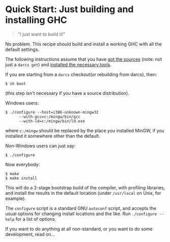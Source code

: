 # Quick Start: Just building and installing GHC

>
> "I just want to build it!"


No problem.  This recipe should build and install a working GHC with
all the default settings.


The following instructions assume that you have [got the sources](building/getting-the-sources) (note: not just a `darcs get`) and [installed the necessary tools](building/prerequisites).


If you are starting from a `darcs` checkout(or rebuilding from darcs), then:

```wiki
$ sh boot
```


(this step isn't necessary if you have a source distribution).


Windows users:

```wiki
$ ./configure --host=i386-unknown-mingw32
      --with-gcc=c:/mingw/bin/gcc
      --with-ld=c:/mingw/bin/ld.exe
```


where `c:/mingw` should be replaced by the place you installed MinGW, if you installed it somewhere other than the default.


Non-Windows users can just say:

```wiki
$ ./configure
```


Now everybody:

```wiki
$ make
$ make install
```


This will do a 2-stage bootstrap build of the compiler, with
profiling libraries, and install the results in the default location
(under `/usr/local` on Unix, for example).


The `configure` script is a standard GNU
`autoconf` script, and accepts the usual options for
changing install locations and the like.  Run
`./configure --help` for a list of
options.


If you want to do anything at all non-standard, or you
want to do some development, read on...
